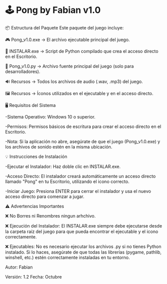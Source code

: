 🕹️ Pong by Fabian v1.0
======================

📦 Estructura del Paquete
Este paquete del juego incluye:

🎮 Pong_v1.0.exe	 → El archivo ejecutable principal del juego.

💾 INSTALAR.exe → Script de Python compilado que crea el acceso directo en el Escritorio.

📄 Pong_v1.0.py → Archivo fuente principal del juego (solo para desarrolladores).

🔊 Recursos → Todos los archivos de audio (.wav, .mp3) del juego.

🖼️ Recursos → Íconos utilizados en el ejecutable y en el acceso directo.

🖥️ Requisitos del Sistema

-Sistema Operativo: Windows 10 o superior.

-Permisos: Permisos básicos de escritura para crear el acceso directo en el Escritorio.

-Nota: Si la aplicación no abre, asegúrate de que el juego (Pong_v1.0.exe) y los archivos de sonido estén en la misma ubicación.

💡 Instrucciones de Instalación

-Ejecutar el Instalador: Haz doble clic en INSTALAR.exe.

-Acceso Directo: El instalador creará automáticamente un acceso directo llamado "Pong" en tu Escritorio, utilizando el icono correcto.

-Iniciar Juego: Presiona ENTER para cerrar el instalador y usa el nuevo acceso directo para comenzar a jugar.

⚠️ Advertencias Importantes

❌ No Borres ni Renombres ningun arhchivo.

❌ Ejecución del Instalador: El INSTALAR.exe siempre debe ejecutarse desde la carpeta raíz del juego para que pueda encontrar el ejecutable y el icono correctamente.

❌ Ejecutables: No es necesario ejecutar los archivos .py si no tienes Python instalado. Si lo haces, asegúrate de que todas las librerías (pygame, pathlib, winshell, etc.) estén correctamente instaladas en tu entorno.

Autor: Fabian

Versión: 1.2
Fecha: Octubre

